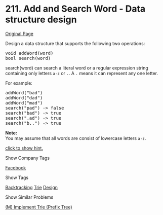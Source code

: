# 211. Add and Search Word - Data structure design

[Original Page](https://leetcode.com/problems/add-and-search-word-data-structure-design/)

Design a data structure that supports the following two operations:

<pre>void addWord(word)
bool search(word)
</pre>

search(word) can search a literal word or a regular expression string containing only letters `a-z` or `.`. A `.` means it can represent any one letter.

For example:

<pre>addWord("bad")
addWord("dad")
addWord("mad")
search("pad") -> false
search("bad") -> true
search(".ad") -> true
search("b..") -> true
</pre>

**Note:**  
You may assume that all words are consist of lowercase letters `a-z`.

[click to show hint.](#)

<div class="spoilers" style="display: none;">You should be familiar with how a Trie works. If not, please work on this problem: [Implement Trie (Prefix Tree)](https://leetcode.com/problems/implement-trie-prefix-tree/) first.</div>

<div>

<div id="company_tags" class="btn btn-xs btn-warning">Show Company Tags</div>

<span class="hidebutton">[Facebook](/company/facebook/)</span></div>

<div>

<div id="tags" class="btn btn-xs btn-warning">Show Tags</div>

<span class="hidebutton">[Backtracking](/tag/backtracking/) [Trie](/tag/trie/) [Design](/tag/design/)</span></div>

<div>

<div id="similar" class="btn btn-xs btn-warning">Show Similar Problems</div>

<span class="hidebutton">[(M) Implement Trie (Prefix Tree)](/problems/implement-trie-prefix-tree/)</span></div>